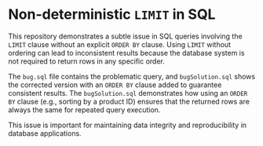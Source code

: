 # Non-deterministic `LIMIT` in SQL

This repository demonstrates a subtle issue in SQL queries involving the `LIMIT` clause without an explicit `ORDER BY` clause.  Using `LIMIT` without ordering can lead to inconsistent results because the database system is not required to return rows in any specific order.

The `bug.sql` file contains the problematic query, and `bugSolution.sql` shows the corrected version with an `ORDER BY` clause added to guarantee consistent results.  The `bugSolution.sql` demonstrates how using an `ORDER BY` clause (e.g., sorting by a product ID) ensures that the returned rows are always the same for repeated query execution.

This issue is important for maintaining data integrity and reproducibility in database applications.